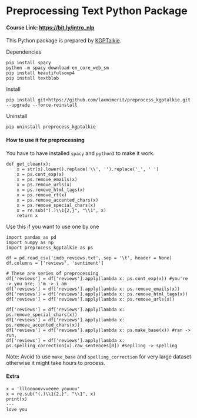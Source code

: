 # Preprocessing Text Python Package

#### Course Link: https://bit.ly/intro_nlp

This Python package is prepared by [KGPTalkie](https://youtube.com/kgptalkie).

Dependencies
```
pip install spacy
python -m spacy download en_core_web_sm
pip install beautifulsoup4
pip install textblob
```

Install

`pip install git+https://github.com/laxmimerit/preprocess_kgptalkie.git --upgrade --force-reinstall`

Uninstall

`pip uninstall preprocess_kgptalkie`

#### How to use it for preprocessing
You have to have installed `spacy` and `python3` to make it work.

```
def get_clean(x):
    x = str(x).lower().replace('\\', '').replace('_', ' ')
    x = ps.cont_exp(x)
    x = ps.remove_emails(x)
    x = ps.remove_urls(x)
    x = ps.remove_html_tags(x)
    x = ps.remove_rt(x)
    x = ps.remove_accented_chars(x)
    x = ps.remove_special_chars(x)
    x = re.sub("(.)\\1{2,}", "\\1", x)
    return x
```

Use this if you want to use one by one
```
import pandas as pd
import numpy as np
import preprocess_kgptalkie as ps

df = pd.read_csv('imdb_reviews.txt', sep = '\t', header = None)
df.columns = ['reviews', 'sentiment']

# These are series of preprocessing
df['reviews'] = df['reviews'].apply(lambda x: ps.cont_exp(x)) #you're -> you are; i'm -> i am
df['reviews'] = df['reviews'].apply(lambda x: ps.remove_emails(x))
df['reviews'] = df['reviews'].apply(lambda x: ps.remove_html_tags(x))
df['reviews'] = df['reviews'].apply(lambda x: ps.remove_urls(x))

df['reviews'] = df['reviews'].apply(lambda x: ps.remove_special_chars(x))
df['reviews'] = df['reviews'].apply(lambda x: ps.remove_accented_chars(x))
df['reviews'] = df['reviews'].apply(lambda x: ps.make_base(x)) #ran -> run, 
df['reviews'] = df['reviews'].apply(lambda x: ps.spelling_correction(x).raw_sentences[0]) #seplling -> spelling
```

Note: Avoid to use `make_base` and `spelling_correction` for very large dataset otherwise it might take hours to process.


#### Extra

```
x = 'lllooooovvveeee youuuu'
x = re.sub("(.)\\1{2,}", "\\1", x)
print(x)
---
love you
```
